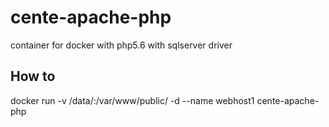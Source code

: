 # cente-apache-php
container for docker with php5.6 with sqlserver driver

## How to

docker run -v /data/:/var/www/public/ -d --name webhost1 cente-apache-php
 
